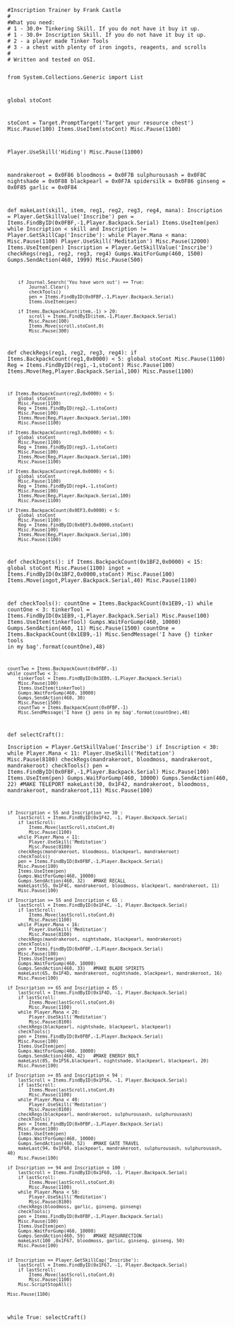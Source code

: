 <code>
#Inscription Trainer by Frank Castle
#
#What you need:
# 1 - 30.0+ Tinkering Skill. If you do not have it buy it up. 
# 1 - 30.0+ Inscription Skill. If you do not have it buy it up.
# 2 - a player made Tinker Tools
# 3 - a chest with plenty of iron ingots, reagents, and scrolls
# 
# Written and tested on OSI. 

from System.Collections.Generic import List

global stoCont

stoCont = Target.PromptTarget('Target your resource chest')
Misc.Pause(100)
Items.UseItem(stoCont)
Misc.Pause(1100)

Player.UseSkill('Hiding')
Misc.Pause(11000)

mandrakeroot = 0x0F86
bloodmoss = 0x0F7B
sulphurousash = 0x0F8C
nightshade = 0x0F88
blackpearl = 0x0F7A
spidersilk = 0x0F86
ginseng = 0x0F85
garlic = 0x0F84


def makeLast(skill, item, reg1, reg2, reg3, reg4, mana):
    Inscription = Player.GetSkillValue('Inscribe')
    pen = Items.FindByID(0x0FBF,-1,Player.Backpack.Serial)
    Items.UseItem(pen)
    while Inscription < skill and Inscription != Player.GetSkillCap('Inscribe'):
        while Player.Mana < mana:
            Misc.Pause(1100)
            Player.UseSkill('Meditation')
            Misc.Pause(12000)
            Items.UseItem(pen)
        Inscription = Player.GetSkillValue('Inscribe')
        checkRegs(reg1, reg2, reg3, reg4)
        Gumps.WaitForGump(460, 1500)
        Gumps.SendAction(460, 1999)
        Misc.Pause(500)
        
        if Journal.Search('You have worn out') == True:
            Journal.Clear()
            checkTools()
            pen = Items.FindByID(0x0FBF,-1,Player.Backpack.Serial)
            Items.UseItem(pen)
           
        if Items.BackpackCount(item,-1) > 20:
            scroll = Items.FindByID(item,-1,Player.Backpack.Serial)
            Misc.Pause(100)
            Items.Move(scroll,stoCont,0)
            Misc.Pause(300)     
        


def checkRegs(reg1, reg2, reg3, reg4):
    if Items.BackpackCount(reg1,0x0000) < 5:
        global stoCont
        Misc.Pause(1100)
        Reg = Items.FindByID(reg1,-1,stoCont)
        Misc.Pause(100)
        Items.Move(Reg,Player.Backpack.Serial,100)
        Misc.Pause(1100)
        
    if Items.BackpackCount(reg2,0x0000) < 5:
        global stoCont
        Misc.Pause(1100)
        Reg = Items.FindByID(reg2,-1,stoCont)
        Misc.Pause(100)
        Items.Move(Reg,Player.Backpack.Serial,100)
        Misc.Pause(1100)

    if Items.BackpackCount(reg3,0x0000) < 5:
        global stoCont
        Misc.Pause(1100)
        Reg = Items.FindByID(reg3,-1,stoCont)
        Misc.Pause(100)
        Items.Move(Reg,Player.Backpack.Serial,100)
        Misc.Pause(1100)

    if Items.BackpackCount(reg4,0x0000) < 5:
        global stoCont
        Misc.Pause(1100)
        Reg = Items.FindByID(reg4,-1,stoCont)
        Misc.Pause(100)
        Items.Move(Reg,Player.Backpack.Serial,100)
        Misc.Pause(1100)

    if Items.BackpackCount(0x0EF3,0x0000) < 5:
        global stoCont
        Misc.Pause(1100)
        Reg = Items.FindByID(0x0EF3,0x0000,stoCont)
        Misc.Pause(100)
        Items.Move(Reg,Player.Backpack.Serial,100)
        Misc.Pause(1100)        
        
def checkIngots():
    if Items.BackpackCount(0x1BF2,0x0000) < 15:
        global stoCont
        Misc.Pause(1100)
        ingot = Items.FindByID(0x1BF2,0x0000,stoCont)
        Misc.Pause(100)
        Items.Move(ingot,Player.Backpack.Serial,40)
        Misc.Pause(1100)
        
def checkTools():
    countOne = Items.BackpackCount(0x1EB9,-1)
    while countOne < 3:
        tinkerTool = Items.FindByID(0x1EB9,-1,Player.Backpack.Serial)
        Misc.Pause(100)
        Items.UseItem(tinkerTool)
        Gumps.WaitForGump(460, 10000)
        Gumps.SendAction(460, 11)
        Misc.Pause(1500)
        countOne = Items.BackpackCount(0x1EB9,-1)
        Misc.SendMessage('I have {} tinker tools in my bag'.format(countOne),48)
        
    countTwo = Items.BackpackCount(0x0FBF,-1)
    while countTwo < 3:
        tinkerTool = Items.FindByID(0x1EB9,-1,Player.Backpack.Serial)
        Misc.Pause(100)
        Items.UseItem(tinkerTool)
        Gumps.WaitForGump(460, 10000)
        Gumps.SendAction(460, 30)
        Misc.Pause(1500)
        countTwo = Items.BackpackCount(0x0FBF,-1)
        Misc.SendMessage('I have {} pens in my bag'.format(countOne),48)
        
def selectCraft():        
    Inscription = Player.GetSkillValue('Inscribe')
    if Inscription < 30:
        while Player.Mana < 11:
            Player.UseSkill('Meditation')
            Misc.Pause(8100)
        checkRegs(mandrakeroot, bloodmoss, mandrakeroot, mandrakeroot)
        checkTools()
        pen = Items.FindByID(0x0FBF,-1,Player.Backpack.Serial)
        Misc.Pause(100)
        Items.UseItem(pen)
        Gumps.WaitForGump(460, 10000)
        Gumps.SendAction(460, 22)   #MAKE TELEPORT
        makeLast(30, 0x1F42, mandrakeroot, bloodmoss, mandrakeroot, mandrakeroot,11)
        Misc.Pause(100)


    if Inscription < 55 and Inscription >= 30 :
        lastScroll = Items.FindByID(0x1F42, -1, Player.Backpack.Serial)
        if lastScroll:
            Items.Move(lastScroll,stoCont,0)
            Misc.Pause(1100)
        while Player.Mana < 11:
            Player.UseSkill('Meditation')
            Misc.Pause(8100)
        checkRegs(mandrakeroot, bloodmoss, blackpearl, mandrakeroot)
        checkTools()
        pen = Items.FindByID(0x0FBF,-1,Player.Backpack.Serial)
        Misc.Pause(100)
        Items.UseItem(pen)
        Gumps.WaitForGump(460, 10000)
        Gumps.SendAction(460, 32)   #MAKE RECALL
        makeLast(55, 0x1F4C, mandrakeroot, bloodmoss, blackpearl, mandrakeroot, 11)
        Misc.Pause(100)        
        
    if Inscription >= 55 and Inscription < 65 :
        lastScroll = Items.FindByID(0x1F4C, -1, Player.Backpack.Serial)
        if lastScroll:
            Items.Move(lastScroll,stoCont,0)
            Misc.Pause(1100)
        while Player.Mana < 16:
            Player.UseSkill('Meditation')
            Misc.Pause(8100)
        checkRegs(mandrakeroot, nightshade, blackpearl, mandrakeroot)
        checkTools()
        pen = Items.FindByID(0x0FBF,-1,Player.Backpack.Serial)
        Misc.Pause(100)
        Items.UseItem(pen)
        Gumps.WaitForGump(460, 10000)
        Gumps.SendAction(460, 33)   #MAKE BLADE SPIRITS
        makeLast(65, 0x1F4D, mandrakeroot, nightshade, blackpearl, mandrakeroot, 16)
        Misc.Pause(100)
        
    if Inscription >= 65 and Inscription < 85 :
        lastScroll = Items.FindByID(0x1F4D, -1, Player.Backpack.Serial)
        if lastScroll:
            Items.Move(lastScroll,stoCont,0)
            Misc.Pause(1100)
        while Player.Mana < 20:
            Player.UseSkill('Meditation')
            Misc.Pause(8100)
        checkRegs(blackpearl, nightshade, blackpearl, blackpearl)
        checkTools()
        pen = Items.FindByID(0x0FBF,-1,Player.Backpack.Serial)
        Misc.Pause(100)
        Items.UseItem(pen)
        Gumps.WaitForGump(460, 10000)
        Gumps.SendAction(460, 42)   #MAKE ENERGY BOLT
        makeLast(85, 0x1F56,blackpearl, nightshade, blackpearl, blackpearl, 20)
        Misc.Pause(100)
        
    if Inscription >= 85 and Inscription < 94 :
        lastScroll = Items.FindByID(0x1F56, -1, Player.Backpack.Serial)
        if lastScroll:
            Items.Move(lastScroll,stoCont,0)
            Misc.Pause(1100)
        while Player.Mana < 40:
            Player.UseSkill('Meditation')
            Misc.Pause(8100)
        checkRegs(blackpearl, mandrakeroot, sulphurousash, sulphurousash)
        checkTools()
        pen = Items.FindByID(0x0FBF,-1,Player.Backpack.Serial)
        Misc.Pause(100)
        Items.UseItem(pen)
        Gumps.WaitForGump(460, 10000)
        Gumps.SendAction(460, 52)   #MAKE GATE TRAVEL
        makeLast(94, 0x1F60, blackpearl, mandrakeroot, sulphurousash, sulphurousash, 40)
        Misc.Pause(100)       
        
    if Inscription >= 94 and Inscription < 100 :
        lastScroll = Items.FindByID(0x1F60, -1, Player.Backpack.Serial)
        if lastScroll:
            Items.Move(lastScroll,stoCont,0)
            Misc.Pause(1100)
        while Player.Mana < 50:
            Player.UseSkill('Meditation')
            Misc.Pause(8100)
        checkRegs(bloodmoss, garlic, ginseng, ginseng)
        checkTools()
        pen = Items.FindByID(0x0FBF,-1,Player.Backpack.Serial)
        Misc.Pause(100)
        Items.UseItem(pen)
        Gumps.WaitForGump(460, 10000)
        Gumps.SendAction(460, 59)   #MAKE RESURRECTION
        makeLast(100 ,0x1F67, bloodmoss, garlic, ginseng, ginseng, 50)
        Misc.Pause(100) 

        
    if Inscription == Player.GetSkillCap('Inscribe'):
        lastScroll = Items.FindByID(0x1F67, -1, Player.Backpack.Serial)
        if lastScroll:
            Items.Move(lastScroll,stoCont,0)
            Misc.Pause(1100)
        Misc.ScriptStopAll()
        
    Misc.Pause(1100)

while True:
    selectCraft()
</code>